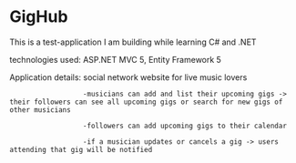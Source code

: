 # GigHub

This is a test-application I am building while learning C# and .NET



technologies used:  ASP.NET MVC 5, Entity Framework 5



Application details: social network website for live music lovers

                      -musicians can add and list their upcoming gigs -> their followers can see all upcoming gigs or search for new gigs of other musicians 
                      
                      -followers can add upcoming gigs to their calendar
                      
                      -if a musician updates or cancels a gig -> users attending that gig will be notified
